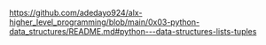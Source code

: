 https://github.com/adedayo924/alx-higher_level_programming/blob/main/0x03-python-data_structures/README.md#python---data-structures-lists-tuples
